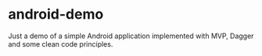 # android-demo

Just a demo of a simple Android application implemented with MVP, Dagger and some clean code principles.
